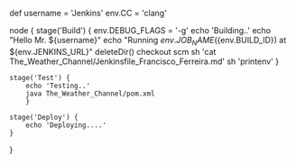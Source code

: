 def username = 'Jenkins'
env.CC = 'clang'

node {
	stage('Build') {
		env.DEBUG_FLAGS = '-g'
		echo 'Building..'
		echo "Hello Mr. ${username}"
		echo "Running ${env.JOB_NAME} (${env.BUILD_ID}) at ${env.JENKINS_URL}"
		deleteDir()
		checkout scm
		sh 'cat The_Weather_Channel/Jenkinsfile_Francisco_Ferreira.md'
		sh 'printenv'
		}
	
	stage('Test') {
		echo 'Testing..'
		java The_Weather_Channel/pom.xml
		}
	
	stage('Deploy') {
		echo 'Deploying....'
	}
}